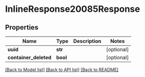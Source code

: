 # InlineResponse20085Response

## Properties
Name | Type | Description | Notes
------------ | ------------- | ------------- | -------------
**uuid** | **str** |  | [optional] 
**container_deleted** | **bool** |  | [optional] 

[[Back to Model list]](../README.md#documentation-for-models) [[Back to API list]](../README.md#documentation-for-api-endpoints) [[Back to README]](../README.md)


